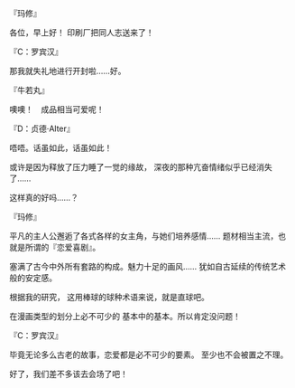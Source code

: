 『玛修』

各位，早上好！
印刷厂把同人志送来了！

『C：罗宾汉』

那我就失礼地进行开封啦……好。

『牛若丸』

噢噢！　成品相当可爱呢！

『D：贞德·Alter』

唔唔。话虽如此，话虽如此！

或许是因为释放了压力睡了一觉的缘故，
深夜的那种亢奋情绪似乎已经消失了……

这样真的好吗……？

『玛修』

平凡的主人公邂逅了各式各样的女主角，与她们培养感情……
题材相当主流，也就是所谓的『恋爱喜剧』。

塞满了古今中外所有套路的构成。魅力十足的画风……
犹如自古延续的传统艺术般的安定感。

根据我的研究，
这用棒球的球种术语来说，就是直球吧。

在漫画类型的划分上必不可少的
基本中的基本。所以肯定没问题！

『C：罗宾汉』

毕竟无论多么古老的故事，恋爱都是必不可少的要素。
至少也不会被置之不理。

好了，我们差不多该去会场了吧！


